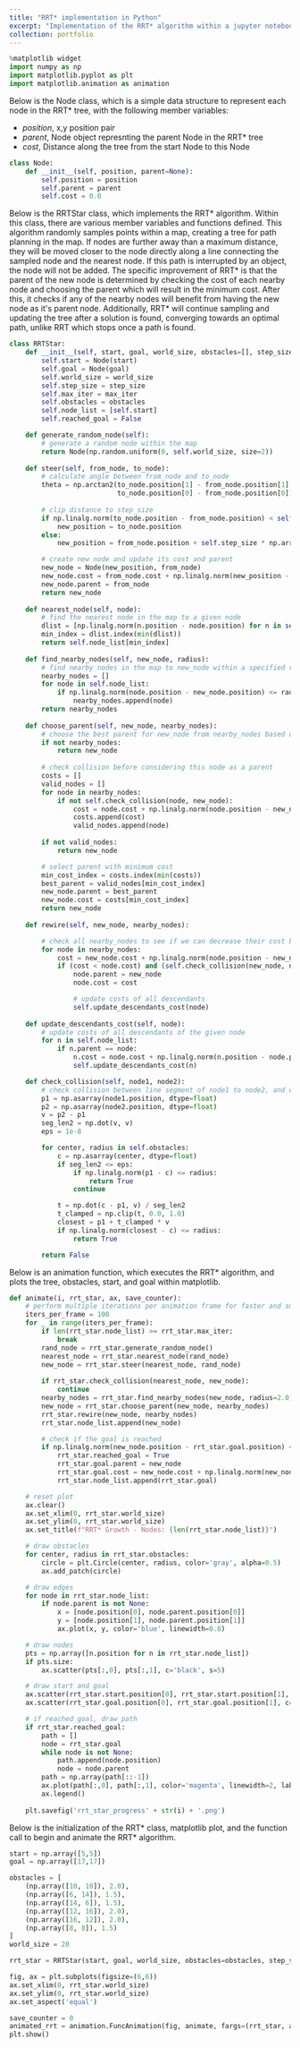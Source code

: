```yaml
---
title: "RRT* implementation in Python"
excerpt: "Implementation of the RRT* algorithm within a jupyter notebook<br/><img src='/images/rrt_star.gif'>"
collection: portfolio
---
```


```python
%matplotlib widget
import numpy as np
import matplotlib.pyplot as plt
import matplotlib.animation as animation
```

Below is the Node class, which is a simple data structure to represent each node in the RRT* tree, with the following member variables:  
- $position$, x,y position pair  
- $parent$, Node object represnting the parent Node in the RRT* tree
- $cost$, Distance along the tree from the start Node to this Node


```python
class Node:
    def __init__(self, position, parent=None):
        self.position = position
        self.parent = parent
        self.cost = 0.0
```

Below is the RRTStar class, which implements the RRT* algorithm. Within this class, there are various member variables and functions defined. This algorithm randomly samples points within a map, creating a tree for path planning in the map. If nodes are further away than a maximum distance, they will be moved closer to the node directly along a line connecting the sampled node and the nearest node. If this path is interrupted by an object, the node will not be added. The specific improvement of RRT* is that the parent of the new node is determined by checking the cost of each nearby node and choosing the parent which will result in the minimum cost. After this, it checks if any of the nearby nodes will benefit from having the new node as it's parent node. Additionally, RRT* will continue sampling and updating the tree after a solution is found, converging towards an optimal path, unlike RRT which stops once a path is found.



```python
class RRTStar:
    def __init__(self, start, goal, world_size, obstacles=[], step_size=0.5, max_iter=5000):
        self.start = Node(start)
        self.goal = Node(goal)
        self.world_size = world_size
        self.step_size = step_size
        self.max_iter = max_iter
        self.obstacles = obstacles
        self.node_list = [self.start]
        self.reached_goal = False

    def generate_random_node(self):
        # generate a random node within the map
        return Node(np.random.uniform(0, self.world_size, size=2))
    
    def steer(self, from_node, to_node):
        # calculate angle between from_node and to_node
        theta = np.arctan2(to_node.position[1] - from_node.position[1],
                           to_node.position[0] - from_node.position[0])
        
        # clip distance to step_size
        if np.linalg.norm(to_node.position - from_node.position) < self.step_size:
            new_position = to_node.position
        else:
            new_position = from_node.position + self.step_size * np.array([np.cos(theta), np.sin(theta)])

        # create new node and update its cost and parent
        new_node = Node(new_position, from_node)
        new_node.cost = from_node.cost + np.linalg.norm(new_position - from_node.position)
        new_node.parent = from_node
        return new_node
    
    def nearest_node(self, node):
        # find the nearest node in the map to a given node
        dlist = [np.linalg.norm(n.position - node.position) for n in self.node_list]
        min_index = dlist.index(min(dlist))
        return self.node_list[min_index]
    
    def find_nearby_nodes(self, new_node, radius):
        # find nearby nodes in the map to new_node within a specified radius
        nearby_nodes = []
        for node in self.node_list:
            if np.linalg.norm(node.position - new_node.position) <= radius:
                nearby_nodes.append(node)
        return nearby_nodes
    
    def choose_parent(self, new_node, nearby_nodes):
        # choose the best parent for new_node from nearby_nodes based on cost
        if not nearby_nodes:
            return new_node
        
        # check collision before considering this node as a parent
        costs = []
        valid_nodes = []
        for node in nearby_nodes:
            if not self.check_collision(node, new_node):
                cost = node.cost + np.linalg.norm(node.position - new_node.position)
                costs.append(cost)
                valid_nodes.append(node)
        
        if not valid_nodes:
            return new_node

        # select parent with minimum cost
        min_cost_index = costs.index(min(costs))
        best_parent = valid_nodes[min_cost_index]
        new_node.parent = best_parent
        new_node.cost = costs[min_cost_index]
        return new_node
    
    def rewire(self, new_node, nearby_nodes):

        # check all nearby_nodes to see if we can decrease their cost by rewiring through new_node
        for node in nearby_nodes:
            cost = new_node.cost + np.linalg.norm(node.position - new_node.position)
            if (cost < node.cost) and (self.check_collision(new_node, node) == False):
                node.parent = new_node
                node.cost = cost

                # update costs of all descendants
                self.update_descendants_cost(node)
    
    def update_descendants_cost(self, node):
        # update costs of all descendants of the given node
        for n in self.node_list:
            if n.parent == node:
                n.cost = node.cost + np.linalg.norm(n.position - node.position)
                self.update_descendants_cost(n)

    def check_collision(self, node1, node2):
        # check collision between line segment of node1 to node2, and each obstacle
        p1 = np.asarray(node1.position, dtype=float)
        p2 = np.asarray(node2.position, dtype=float)
        v = p2 - p1
        seg_len2 = np.dot(v, v)
        eps = 1e-8

        for center, radius in self.obstacles:
            c = np.asarray(center, dtype=float)
            if seg_len2 <= eps:
                if np.linalg.norm(p1 - c) <= radius:
                    return True
                continue

            t = np.dot(c - p1, v) / seg_len2
            t_clamped = np.clip(t, 0.0, 1.0)
            closest = p1 + t_clamped * v
            if np.linalg.norm(closest - c) <= radius:
                return True

        return False
```

Below is an animation function, which executes the RRT* algorithm, and plots the tree, obstacles, start, and goal within matplotlib.


```python
def animate(i, rrt_star, ax, save_counter):
    # perform multiple iterations per animation frame for faster and smoother growth
    iters_per_frame = 100
    for _ in range(iters_per_frame):
        if len(rrt_star.node_list) >= rrt_star.max_iter:
            break
        rand_node = rrt_star.generate_random_node()
        nearest_node = rrt_star.nearest_node(rand_node)
        new_node = rrt_star.steer(nearest_node, rand_node)
        
        if rrt_star.check_collision(nearest_node, new_node):
            continue 
        nearby_nodes = rrt_star.find_nearby_nodes(new_node, radius=2.0)
        new_node = rrt_star.choose_parent(new_node, nearby_nodes)
        rrt_star.rewire(new_node, nearby_nodes)
        rrt_star.node_list.append(new_node)

        # check if the goal is reached
        if np.linalg.norm(new_node.position - rrt_star.goal.position) < rrt_star.step_size:
            rrt_star.reached_goal = True
            rrt_star.goal.parent = new_node
            rrt_star.goal.cost = new_node.cost + np.linalg.norm(new_node.position - rrt_star.goal.position)
            rrt_star.node_list.append(rrt_star.goal)

    # reset plot
    ax.clear()
    ax.set_xlim(0, rrt_star.world_size)
    ax.set_ylim(0, rrt_star.world_size)
    ax.set_title(f"RRT* Growth - Nodes: {len(rrt_star.node_list)}")

    # draw obstacles
    for center, radius in rrt_star.obstacles:
        circle = plt.Circle(center, radius, color='gray', alpha=0.5)
        ax.add_patch(circle)

    # draw edges
    for node in rrt_star.node_list:
        if node.parent is not None:
            x = [node.position[0], node.parent.position[0]]
            y = [node.position[1], node.parent.position[1]]
            ax.plot(x, y, color='blue', linewidth=0.8)

    # draw nodes
    pts = np.array([n.position for n in rrt_star.node_list])
    if pts.size:
        ax.scatter(pts[:,0], pts[:,1], c='black', s=5)

    # draw start and goal
    ax.scatter(rrt_star.start.position[0], rrt_star.start.position[1], c='green', s=50, label='Start')
    ax.scatter(rrt_star.goal.position[0], rrt_star.goal.position[1], c='red', s=50, label='Goal')

    # if reached goal, draw path
    if rrt_star.reached_goal:
        path = []
        node = rrt_star.goal
        while node is not None:
            path.append(node.position)
            node = node.parent
        path = np.array(path[::-1])
        ax.plot(path[:,0], path[:,1], color='magenta', linewidth=2, label='Path')
        ax.legend()
    
    plt.savefig('rrt_star_progress' + str(i) + '.png')
```

Below is the initialization of the RRT* class, matplotlib plot, and the function call to begin and animate the RRT* algorithm.


```python
start = np.array([5,5])
goal = np.array([17,17])

obstacles = [
    (np.array([10, 10]), 2.0),
    (np.array([6, 14]), 1.5),
    (np.array([14, 6]), 1.5),
    (np.array([12, 16]), 2.0),
    (np.array([16, 12]), 2.0),
    (np.array([8, 8]), 1.5)
]
world_size = 20

rrt_star = RRTStar(start, goal, world_size, obstacles=obstacles, step_size=0.5, max_iter=5000)

fig, ax = plt.subplots(figsize=(6,6))
ax.set_xlim(0, rrt_star.world_size)
ax.set_ylim(0, rrt_star.world_size)
ax.set_aspect('equal')

save_counter = 0
animated_rrt = animation.FuncAnimation(fig, animate, fargs=(rrt_star, ax, save_counter), frames=10000, interval=30)
plt.show()
```

